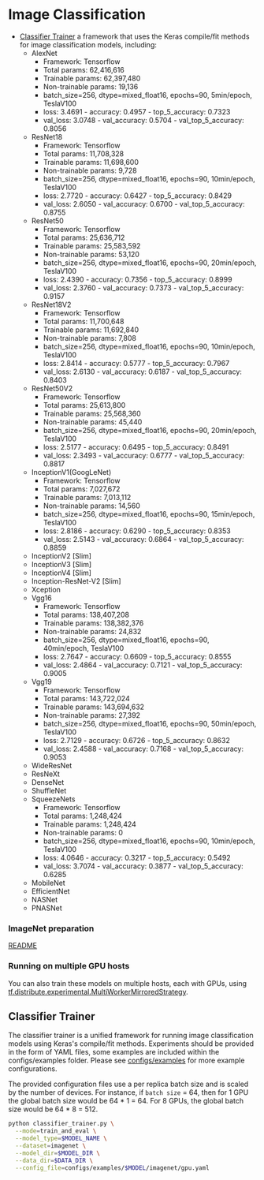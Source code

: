 # Image Classification

* [Classifier Trainer](#classifier-trainer) a framework that uses the Keras
compile/fit methods for image classification models, including:
  * AlexNet
    * Framework: Tensorflow
    * Total params: 62,416,616
    * Trainable params: 62,397,480
    * Non-trainable params: 19,136
    * batch_size=256, dtype=mixed_float16, epochs=90, 5min/epoch, TeslaV100
    * loss: 3.4691 - accuracy: 0.4957 - top_5_accuracy: 0.7323
    * val_loss: 3.0748 - val_accuracy: 0.5704 - val_top_5_accuracy: 0.8056
  * ResNet18
    * Framework: Tensorflow
    * Total params: 11,708,328
    * Trainable params: 11,698,600
    * Non-trainable params: 9,728
    * batch_size=256, dtype=mixed_float16, epochs=90, 10min/epoch, TeslaV100
    * loss: 2.7720 - accuracy: 0.6427 - top_5_accuracy: 0.8429
    * val_loss: 2.6050 - val_accuracy: 0.6700 - val_top_5_accuracy: 0.8755
  * ResNet50
    * Framework: Tensorflow    
    * Total params: 25,636,712
    * Trainable params: 25,583,592
    * Non-trainable params: 53,120
    * batch_size=256, dtype=mixed_float16, epochs=90, 20min/epoch, TeslaV100
    * loss: 2.4390 - accuracy: 0.7356 - top_5_accuracy: 0.8999
    * val_loss: 2.3760 - val_accuracy: 0.7373 - val_top_5_accuracy: 0.9157
  * ResNet18V2
    * Framework: Tensorflow    
    * Total params: 11,700,648
    * Trainable params: 11,692,840
    * Non-trainable params: 7,808
    * batch_size=256, dtype=mixed_float16, epochs=90, 10min/epoch, TeslaV100
    * loss: 2.8414 - accuracy: 0.5777 - top_5_accuracy: 0.7967
    * val_loss: 2.6130 - val_accuracy: 0.6187 - val_top_5_accuracy: 0.8403
  * ResNet50V2
    * Framework: Tensorflow    
    * Total params: 25,613,800
    * Trainable params: 25,568,360
    * Non-trainable params: 45,440
    * batch_size=256, dtype=mixed_float16, epochs=90, 20min/epoch, TeslaV100
    * loss: 2.5177 - accuracy: 0.6495 - top_5_accuracy: 0.8491
    * val_loss: 2.3493 - val_accuracy: 0.6777 - val_top_5_accuracy: 0.8817
  * InceptionV1(GoogLeNet)
    * Framework: Tensorflow    
    * Total params: 7,027,672
    * Trainable params: 7,013,112
    * Non-trainable params: 14,560
    * batch_size=256, dtype=mixed_float16, epochs=90, 15min/epoch, TeslaV100
    * loss: 2.8186 - accuracy: 0.6290 - top_5_accuracy: 0.8353
    * val_loss: 2.5143 - val_accuracy: 0.6864 - val_top_5_accuracy: 0.8859
  * InceptionV2 [Slim]
  * InceptionV3 [Slim]
  * InceptionV4 [Slim]
  * Inception-ResNet-V2 [Slim]
  * Xception
  * Vgg16
    * Framework: Tensorflow    
    * Total params: 138,407,208
    * Trainable params: 138,382,376
    * Non-trainable params: 24,832
    * batch_size=256, dtype=mixed_float16, epochs=90, 40min/epoch, TeslaV100
    * loss: 2.7647 - accuracy: 0.6609 - top_5_accuracy: 0.8555
    * val_loss: 2.4864 - val_accuracy: 0.7121 - val_top_5_accuracy: 0.9005
  * Vgg19
    * Framework: Tensorflow    
    * Total params: 143,722,024
    * Trainable params: 143,694,632
    * Non-trainable params: 27,392
    * batch_size=256, dtype=mixed_float16, epochs=90, 50min/epoch, TeslaV100
    * loss: 2.7129 - accuracy: 0.6726 - top_5_accuracy: 0.8632
    * val_loss: 2.4588 - val_accuracy: 0.7168 - val_top_5_accuracy: 0.9053
  * WideResNet
  * ResNeXt
  * DenseNet
  * ShuffleNet
  * SqueezeNets
    * Framework: Tensorflow    
    * Total params: 1,248,424
    * Trainable params: 1,248,424
    * Non-trainable params: 0
    * batch_size=256, dtype=mixed_float16, epochs=90, 10min/epoch, TeslaV100    
    * loss: 4.0646 - accuracy: 0.3217 - top_5_accuracy: 0.5492 
    * val_loss: 3.7074 - val_accuracy: 0.3877 - val_top_5_accuracy: 0.6285
  * MobileNet
  * EfficientNet
  * NASNet
  * PNASNet

### ImageNet preparation

[README](imagenetEADME.md)

### Running on multiple GPU hosts

You can also train these models on multiple hosts, each with GPUs, using
[tf.distribute.experimental.MultiWorkerMirroredStrategy](https://www.tensorflow.org/api_docs/python/tf/distribute/experimental/MultiWorkerMirroredStrategy).

## Classifier Trainer

The classifier trainer is a unified framework for running image classification
models using Keras's compile/fit methods. Experiments should be provided in the
form of YAML files, some examples are included within the configs/examples
folder. Please see [configs/examples](configsxamples) for more example
configurations.

The provided configuration files use a per replica batch size and is scaled
by the number of devices. For instance, if `batch size` = 64, then for 1 GPU
the global batch size would be 64 * 1 = 64. For 8 GPUs, the global batch size
would be 64 * 8 = 512.

```bash
python classifier_trainer.py \
  --mode=train_and_eval \
  --model_type=$MODEL_NAME \
  --dataset=imagenet \
  --model_dir=$MODEL_DIR \
  --data_dir=$DATA_DIR \
  --config_file=configs/examples/$MODEL/imagenet/gpu.yaml
```
